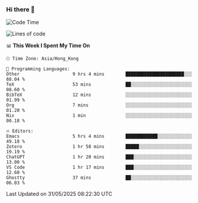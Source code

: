 ### Hi there 👋

<!--
**nicehiro/nicehiro** is a ✨ _special_ ✨ repository because its `README.md` (this file) appears on your GitHub profile.

Here are some ideas to get you started:

- 🔭 I’m currently working on ...
- 🌱 I’m currently learning ...
- 👯 I’m looking to collaborate on ...
- 🤔 I’m looking for help with ...
- 💬 Ask me about ...
- 📫 How to reach me: ...
- 😄 Pronouns: ...
- ⚡ Fun fact: ...
-->

<!--START_SECTION:waka-->
![Code Time](http://img.shields.io/badge/Code%20Time-693%20hrs%2043%20mins-blue)

![Lines of code](https://img.shields.io/badge/From%20Hello%20World%20I%27ve%20Written-1.7%20million%20lines%20of%20code-blue)

📊 **This Week I Spent My Time On** 

```text
🕑︎ Time Zone: Asia/Hong_Kong

💬 Programming Languages: 
Other                    9 hrs 4 mins        ██████████████████████░░░   88.04 % 
TeX                      53 mins             ██░░░░░░░░░░░░░░░░░░░░░░░   08.60 % 
BibTeX                   12 mins             ░░░░░░░░░░░░░░░░░░░░░░░░░   01.99 % 
Org                      7 mins              ░░░░░░░░░░░░░░░░░░░░░░░░░   01.20 % 
Nix                      1 min               ░░░░░░░░░░░░░░░░░░░░░░░░░   00.18 % 

🔥 Editors: 
Emacs                    5 hrs 4 mins        ████████████░░░░░░░░░░░░░   49.18 % 
Zotero                   1 hr 58 mins        █████░░░░░░░░░░░░░░░░░░░░   19.19 % 
ChatGPT                  1 hr 20 mins        ███░░░░░░░░░░░░░░░░░░░░░░   13.00 % 
VS Code                  1 hr 17 mins        ███░░░░░░░░░░░░░░░░░░░░░░   12.60 % 
Ghostty                  37 mins             ██░░░░░░░░░░░░░░░░░░░░░░░   06.03 % 
```


 Last Updated on 31/05/2025 08:22:30 UTC
<!--END_SECTION:waka-->

